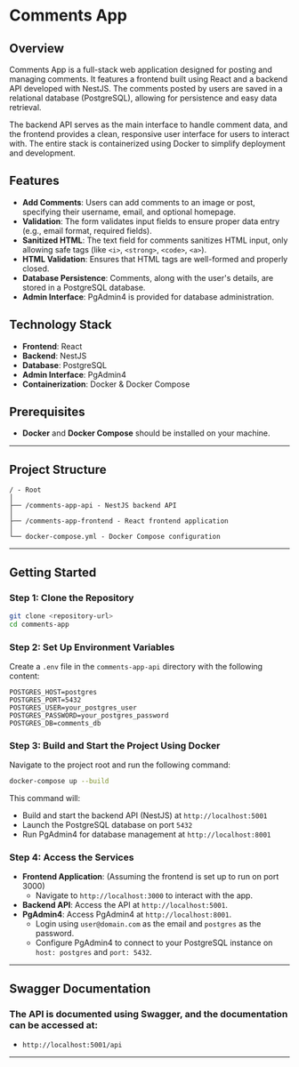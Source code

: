 # Comments App

## Overview
Comments App is a full-stack web application designed for posting and managing comments. It features a frontend built using React and a backend API developed with NestJS. The comments posted by users are saved in a relational database (PostgreSQL), allowing for persistence and easy data retrieval.

The backend API serves as the main interface to handle comment data, and the frontend provides a clean, responsive user interface for users to interact with. The entire stack is containerized using Docker to simplify deployment and development.

## Features
- **Add Comments**: Users can add comments to an image or post, specifying their username, email, and optional homepage.
- **Validation**: The form validates input fields to ensure proper data entry (e.g., email format, required fields).
- **Sanitized HTML**: The text field for comments sanitizes HTML input, only allowing safe tags (like `<i>`, `<strong>`, `<code>`, `<a>`).
- **HTML Validation**: Ensures that HTML tags are well-formed and properly closed.
- **Database Persistence**: Comments, along with the user's details, are stored in a PostgreSQL database.
- **Admin Interface**: PgAdmin4 is provided for database administration.

## Technology Stack
- **Frontend**: React
- **Backend**: NestJS
- **Database**: PostgreSQL
- **Admin Interface**: PgAdmin4
- **Containerization**: Docker & Docker Compose

## Prerequisites
- **Docker** and **Docker Compose** should be installed on your machine.

---

## Project Structure
```plaintext
/ - Root
│
├── /comments-app-api - NestJS backend API
│ 
├── /comments-app-frontend - React frontend application
│ 
└── docker-compose.yml - Docker Compose configuration
```

---

## Getting Started

### Step 1: Clone the Repository
```bash
git clone <repository-url>
cd comments-app
```

### Step 2: Set Up Environment Variables
Create a `.env` file in the `comments-app-api` directory with the following content:
```env
POSTGRES_HOST=postgres
POSTGRES_PORT=5432
POSTGRES_USER=your_postgres_user
POSTGRES_PASSWORD=your_postgres_password
POSTGRES_DB=comments_db
```

### Step 3: Build and Start the Project Using Docker
Navigate to the project root and run the following command:
```bash
docker-compose up --build
```

This command will:
- Build and start the backend API (NestJS) at `http://localhost:5001`
- Launch the PostgreSQL database on port `5432`
- Run PgAdmin4 for database management at `http://localhost:8001`

### Step 4: Access the Services
- **Frontend Application**: (Assuming the frontend is set up to run on port 3000)
    - Navigate to `http://localhost:3000` to interact with the app.
- **Backend API**: Access the API at `http://localhost:5001`.
- **PgAdmin4**: Access PgAdmin4 at `http://localhost:8001`.
    - Login using `user@domain.com` as the email and `postgres` as the password.
    - Configure PgAdmin4 to connect to your PostgreSQL instance on `host: postgres` and `port: 5432`.
---
## Swagger Documentation
### The API is documented using Swagger, and the documentation can be accessed at:
-  `http://localhost:5001/api`
---
